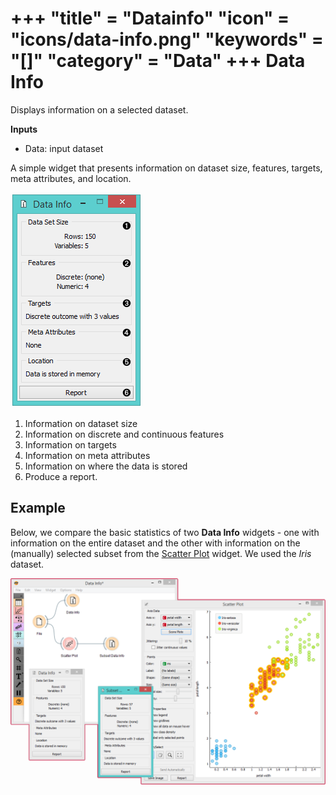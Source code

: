 +++
"title" = "Datainfo"
"icon" = "icons/data-info.png"
"keywords" = "[]"
"category" = "Data"
+++
Data Info
=========

Displays information on a selected dataset.

**Inputs**

- Data: input dataset

A simple widget that presents information on dataset size, features,
targets, meta attributes, and location.

![](/images/data/data-info-stamped.png)

1. Information on dataset size
2. Information on discrete and continuous features
3. Information on targets
4. Information on meta attributes
5. Information on where the data is stored
6. Produce a report.

Example
-------

Below, we compare the basic statistics of two **Data Info** widgets - one with information on the entire dataset and the other with information on the (manually) selected subset from the [Scatter Plot](/widget-catalog/visualize/scatterplot) widget. We used the *Iris* dataset.

![](/images/data/DataInfo-Example.png)
